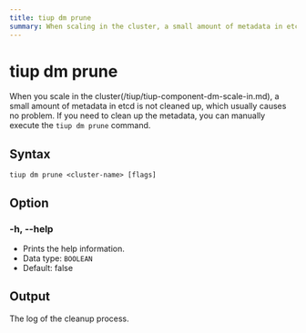 ```yaml
---
title: tiup dm prune
summary: When scaling in the cluster, a small amount of metadata in etcd may not be cleaned up, but it usually doesn't cause any problems. If needed, you can manually execute the "tiup dm prune" command to clean up the metadata. The command syntax is "tiup dm prune <cluster-name> [flags]". The option "-h, --help" prints help information and the output is the log of the cleanup process.
---
```


# tiup dm prune

When you scale in the cluster(/tiup/tiup-component-dm-scale-in.md), a small amount of metadata in etcd is not cleaned up, which usually causes no problem. If you need to clean up the metadata, you can manually execute the `tiup dm prune` command.

## Syntax

```shell
tiup dm prune <cluster-name> [flags]
```

## Option

### -h, --help

- Prints the help information.
- Data type: `BOOLEAN`
- Default: false

## Output

The log of the cleanup process.

